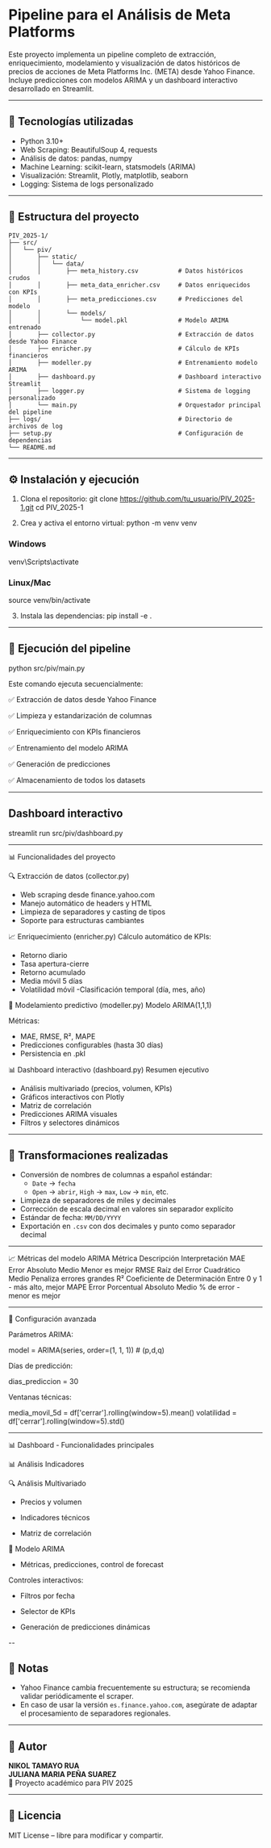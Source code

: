 # Pipeline para el Análisis de Meta Platforms

Este proyecto implementa un pipeline completo de extracción, enriquecimiento, modelamiento y visualización de datos históricos de precios de acciones de Meta Platforms Inc. (META) desde Yahoo Finance. Incluye predicciones con modelos ARIMA y un dashboard interactivo desarrollado en Streamlit.

---

## 🚀 Tecnologías utilizadas

- Python 3.10+
- Web Scraping: BeautifulSoup 4, requests
- Análisis de datos: pandas, numpy
- Machine Learning: scikit-learn, statsmodels (ARIMA)
- Visualización: Streamlit, Plotly, matplotlib, seaborn
- Logging: Sistema de logs personalizado

---

## 🧠 Estructura del proyecto
```
PIV_2025-1/
├── src/
│   └── piv/
│       ├── static/
│       │   └── data/
│       │       ├── meta_history.csv           # Datos históricos crudos
│       │       ├── meta_data_enricher.csv     # Datos enriquecidos con KPIs
│       │       ├── meta_predicciones.csv      # Predicciones del modelo
│       │       └── models/
│       │           └── model.pkl              # Modelo ARIMA entrenado
│       ├── collector.py                       # Extracción de datos desde Yahoo Finance
│       ├── enricher.py                        # Cálculo de KPIs financieros
│       ├── modeller.py                        # Entrenamiento modelo ARIMA
│       ├── dashboard.py                       # Dashboard interactivo Streamlit
│       ├── logger.py                          # Sistema de logging personalizado
│       └── main.py                            # Orquestador principal del pipeline
├── logs/                                      # Directorio de archivos de log
├── setup.py                                   # Configuración de dependencias
└── README.md

```
---

## ⚙️ Instalación y ejecución

1. Clona el repositorio:
git clone https://github.com/tu_usuario/PIV_2025-1.git
cd PIV_2025-1

2. Crea y activa el entorno virtual:
python -m venv venv

### Windows
venv\Scripts\activate

### Linux/Mac
source venv/bin/activate

3. Instala las dependencias:
pip install -e .

---

## 🔄 Ejecución del pipeline

python src/piv/main.py

Este comando ejecuta secuencialmente:

✅ Extracción de datos desde Yahoo Finance

✅ Limpieza y estandarización de columnas

✅ Enriquecimiento con KPIs financieros

✅ Entrenamiento del modelo ARIMA

✅ Generación de predicciones

✅ Almacenamiento de todos los datasets

---

## Dashboard interactivo

streamlit run src/piv/dashboard.py

---

📊 Funcionalidades del proyecto

🔍 Extracción de datos (collector.py)

 - Web scraping desde finance.yahoo.com
 - Manejo automático de headers y HTML
 - Limpieza de separadores y casting de tipos
 - Soporte para estructuras cambiantes

📈 Enriquecimiento (enricher.py)
Cálculo automático de KPIs:

- Retorno diario
- Tasa apertura-cierre
- Retorno acumulado
- Media móvil 5 días
- Volatilidad móvil
-Clasificación temporal (día, mes, año)

🤖 Modelamiento predictivo (modeller.py)
Modelo ARIMA(1,1,1)

Métricas:
- MAE, RMSE, R², MAPE
- Predicciones configurables (hasta 30 días)
- Persistencia en .pkl

📊 Dashboard interactivo (dashboard.py)
Resumen ejecutivo

- Análisis multivariado (precios, volumen, KPIs)
- Gráficos interactivos con Plotly
- Matriz de correlación
- Predicciones ARIMA visuales
- Filtros y selectores dinámicos

---

## 🧹 Transformaciones realizadas

- Conversión de nombres de columnas a español estándar:
  - `Date` → `fecha`
  - `Open` → `abrir`, `High` → `max`, `Low` → `min`, etc.
- Limpieza de separadores de miles y decimales
- Corrección de escala decimal en valores sin separador explícito
- Estándar de fecha: `MM/DD/YYYY`
- Exportación en `.csv` con dos decimales y punto como separador decimal

---

📈 Métricas del modelo ARIMA
Métrica	Descripción	Interpretación
MAE	Error Absoluto Medio	Menor es mejor
RMSE	Raíz del Error Cuadrático Medio	Penaliza errores grandes
R²	Coeficiente de Determinación	Entre 0 y 1 - más alto, mejor
MAPE	Error Porcentual Absoluto Medio	% de error - menor es mejor

---

🔧 Configuración avanzada

Parámetros ARIMA:

model = ARIMA(series, order=(1, 1, 1))  # (p,d,q)

Días de predicción:

dias_prediccion = 30

Ventanas técnicas:

media_movil_5d = df['cerrar'].rolling(window=5).mean()
volatilidad = df['cerrar'].rolling(window=5).std()

---

📊 Dashboard - Funcionalidades principales


📊 Análisis Indicadores

🔍 Análisis Multivariado

 - Precios y volumen

 - Indicadores técnicos

 - Matriz de correlación

🤖 Modelo ARIMA

 - Métricas, predicciones, control de forecast

Controles interactivos:

- Filtros por fecha

- Selector de KPIs

- Generación de predicciones dinámicas

-- 

## 📌 Notas

- Yahoo Finance cambia frecuentemente su estructura; se recomienda validar periódicamente el scraper.
- En caso de usar la versión `es.finance.yahoo.com`, asegúrate de adaptar el procesamiento de separadores regionales.

---

## 👤 Autor

**NIKOL TAMAYO RUA**  
**JULIANA MARIA PEÑA SUAREZ**  
🦍 Proyecto académico para PIV 2025  


---

## 📄 Licencia

MIT License – libre para modificar y compartir.









